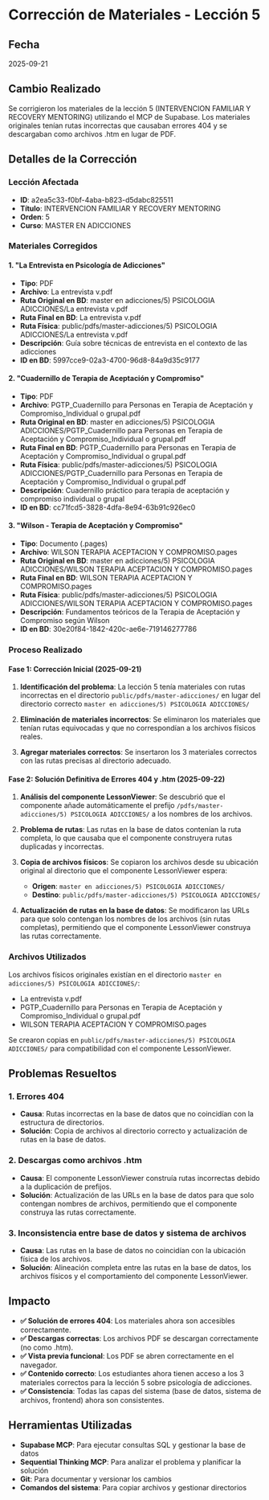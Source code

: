 # Corrección de Materiales - Lección 5

## Fecha
2025-09-21

## Cambio Realizado
Se corrigieron los materiales de la lección 5 (INTERVENCION FAMILIAR Y RECOVERY MENTORING) utilizando el MCP de Supabase. Los materiales originales tenían rutas incorrectas que causaban errores 404 y se descargaban como archivos .htm en lugar de PDF.

## Detalles de la Corrección

### Lección Afectada
- **ID**: a2ea5c33-f0bf-4aba-b823-d5dabc825511
- **Título**: INTERVENCION FAMILIAR Y RECOVERY MENTORING
- **Orden**: 5
- **Curso**: MASTER EN ADICCIONES

### Materiales Corregidos

#### 1. "La Entrevista en Psicología de Adicciones"
- **Tipo**: PDF
- **Archivo**: La entrevista v.pdf
- **Ruta Original en BD**: master en adicciones/5) PSICOLOGIA ADICCIONES/La entrevista v.pdf
- **Ruta Final en BD**: La entrevista v.pdf
- **Ruta Física**: public/pdfs/master-adicciones/5) PSICOLOGIA ADICCIONES/La entrevista v.pdf
- **Descripción**: Guía sobre técnicas de entrevista en el contexto de las adicciones
- **ID en BD**: 5997cce9-02a3-4700-96d8-84a9d35c9177

#### 2. "Cuadernillo de Terapia de Aceptación y Compromiso"
- **Tipo**: PDF
- **Archivo**: PGTP_Cuadernillo para Personas en Terapia de Aceptación y Compromiso_Individual o grupal.pdf
- **Ruta Original en BD**: master en adicciones/5) PSICOLOGIA ADICCIONES/PGTP_Cuadernillo para Personas en Terapia de Aceptación y Compromiso_Individual o grupal.pdf
- **Ruta Final en BD**: PGTP_Cuadernillo para Personas en Terapia de Aceptación y Compromiso_Individual o grupal.pdf
- **Ruta Física**: public/pdfs/master-adicciones/5) PSICOLOGIA ADICCIONES/PGTP_Cuadernillo para Personas en Terapia de Aceptación y Compromiso_Individual o grupal.pdf
- **Descripción**: Cuadernillo práctico para terapia de aceptación y compromiso individual o grupal
- **ID en BD**: cc71fcd5-3828-4dfa-8e94-63b91c926ec0

#### 3. "Wilson - Terapia de Aceptación y Compromiso"
- **Tipo**: Documento (.pages)
- **Archivo**: WILSON TERAPIA ACEPTACION Y COMPROMISO.pages
- **Ruta Original en BD**: master en adicciones/5) PSICOLOGIA ADICCIONES/WILSON TERAPIA ACEPTACION Y COMPROMISO.pages
- **Ruta Final en BD**: WILSON TERAPIA ACEPTACION Y COMPROMISO.pages
- **Ruta Física**: public/pdfs/master-adicciones/5) PSICOLOGIA ADICCIONES/WILSON TERAPIA ACEPTACION Y COMPROMISO.pages
- **Descripción**: Fundamentos teóricos de la Terapia de Aceptación y Compromiso según Wilson
- **ID en BD**: 30e20f84-1842-420c-ae6e-719146277786

### Proceso Realizado

#### Fase 1: Corrección Inicial (2025-09-21)
1. **Identificación del problema**: La lección 5 tenía materiales con rutas incorrectas en el directorio `public/pdfs/master-adicciones/` en lugar del directorio correcto `master en adicciones/5) PSICOLOGIA ADICCIONES/`

2. **Eliminación de materiales incorrectos**: Se eliminaron los materiales que tenían rutas equivocadas y que no correspondían a los archivos físicos reales.

3. **Agregar materiales correctos**: Se insertaron los 3 materiales correctos con las rutas precisas al directorio adecuado.

#### Fase 2: Solución Definitiva de Errores 404 y .htm (2025-09-22)
1. **Análisis del componente LessonViewer**: Se descubrió que el componente añade automáticamente el prefijo `/pdfs/master-adicciones/5) PSICOLOGIA ADICCIONES/` a los nombres de los archivos.

2. **Problema de rutas**: Las rutas en la base de datos contenían la ruta completa, lo que causaba que el componente construyera rutas duplicadas y incorrectas.

3. **Copia de archivos físicos**: Se copiaron los archivos desde su ubicación original al directorio que el componente LessonViewer espera:
   - **Origen**: `master en adicciones/5) PSICOLOGIA ADICCIONES/`
   - **Destino**: `public/pdfs/master-adicciones/5) PSICOLOGIA ADICCIONES/`

4. **Actualización de rutas en la base de datos**: Se modificaron las URLs para que solo contengan los nombres de los archivos (sin rutas completas), permitiendo que el componente LessonViewer construya las rutas correctamente.

### Archivos Utilizados
Los archivos físicos originales existían en el directorio `master en adicciones/5) PSICOLOGIA ADICCIONES/`:
- La entrevista v.pdf
- PGTP_Cuadernillo para Personas en Terapia de Aceptación y Compromiso_Individual o grupal.pdf
- WILSON TERAPIA ACEPTACION Y COMPROMISO.pages

Se crearon copias en `public/pdfs/master-adicciones/5) PSICOLOGIA ADICCIONES/` para compatibilidad con el componente LessonViewer.

## Problemas Resueltos

### 1. Errores 404
- **Causa**: Rutas incorrectas en la base de datos que no coincidían con la estructura de directorios.
- **Solución**: Copia de archivos al directorio correcto y actualización de rutas en la base de datos.

### 2. Descargas como archivos .htm
- **Causa**: El componente LessonViewer construía rutas incorrectas debido a la duplicación de prefijos.
- **Solución**: Actualización de las URLs en la base de datos para que solo contengan nombres de archivos, permitiendo que el componente construya las rutas correctamente.

### 3. Inconsistencia entre base de datos y sistema de archivos
- **Causa**: Las rutas en la base de datos no coincidían con la ubicación física de los archivos.
- **Solución**: Alineación completa entre las rutas en la base de datos, los archivos físicos y el comportamiento del componente LessonViewer.

## Impacto
- **✅ Solución de errores 404**: Los materiales ahora son accesibles correctamente.
- **✅ Descargas correctas**: Los archivos PDF se descargan correctamente (no como .htm).
- **✅ Vista previa funcional**: Los PDF se abren correctamente en el navegador.
- **✅ Contenido correcto**: Los estudiantes ahora tienen acceso a los 3 materiales correctos para la lección 5 sobre psicología de adicciones.
- **✅ Consistencia**: Todas las capas del sistema (base de datos, sistema de archivos, frontend) ahora son consistentes.

## Herramientas Utilizadas
- **Supabase MCP**: Para ejecutar consultas SQL y gestionar la base de datos
- **Sequential Thinking MCP**: Para analizar el problema y planificar la solución
- **Git**: Para documentar y versionar los cambios
- **Comandos del sistema**: Para copiar archivos y gestionar directorios
